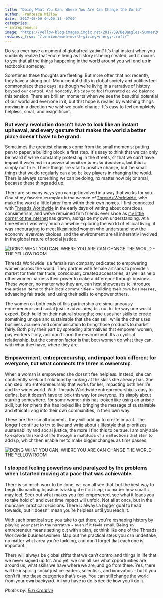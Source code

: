```yaml
---
title: "Doing What You Can: Where You Are Can Change the World"
author: Francesca Willow
date: '2017-09-06 04:00:12 -0700'
categories:
- Entrepreneurs
image: "https://yellow-blog-images.imgix.net/2017/09/BeBangles-Summer2016-033.jpg"
redirect_from: "/tension/much-worth-giving-energy-draft/"
---
```


Do you ever have a moment of global realization? It’s that instant when you suddenly realize that
you’re living as history is being created, and it occurs to you that all the things happening in the
world around you will end up in textbooks someday.

Sometimes these thoughts are fleeting. But more often that not recently, they have a strong pull.
Monumental shifts in global society and politics feel commonplace these days, as though we’re living
in a narrative of history beyond our control. And honestly, it’s easy to feel frustrated as we
balance this tension. There are brilliant moments when we see the beautiful potential of our world
and everyone in it, but that hope is rivaled by watching things moving in a direction we wish we
could change. It’s easy to feel completely helpless, small, and insignificant.

### But every revolution doesn’t have to look like an instant upheaval, and every gesture that makes the world a better place doesn’t have to be grand.

Sometimes the greatest changes come from the small moments: putting pen to paper, a building block,
a first step. It's easy to think that we can only be heard if we're constantly protesting in the
streets, or that we can’t have impact if we’re not in a powerful position to make decisions, but
this is simply not true. These things are vital to positive change, but the small things that we do
regularly can also be key players in changing the world. There is always something we can be doing,
no matter how big or small, because these things add up.

There are so many ways you can get involved in a way that works for you. One of my favorite examples
is the women of [Threads Worldwide](https://threadsworldwide.com/), who make the world a little
fairer from within their own homes. I first connected with
[Threads Worldwide](https://threadsworldwide.com/) in the early days of writing about conscious
consumerism, and we’ve remained firm friends ever since as
[my little corner of the internet](http://ethicalunicorn.com/) has grown, alongside my own
understanding. At a time when I was very much a newbie exploring the world of ethical living, it was
encouraging to meet likeminded women who understand how the economy, everyday choices, and the
environment are all inherently involved in the global nature of social justice.

![DOING WHAT YOU CAN, WHERE YOU ARE CAN CHANGE THE WORLD - THE YELLOW ROOM](https://yellow-blog-images.imgix.net/2017/09/BeBangles-Summer2016-030.jpg)

Threads Worldwide is a female run company dedicated to empowering women across the world. They
partner with female artisans to provide a market for their fair trade, consciously created
accessories, as well as help other women harness their power to make a difference through business.
These women, no matter who they are, can host showcases to introduce the artisan items to their
local communities - building their own businesses, advancing fair trade, and using their skills to
empower others.

The women on both ends of this partnership are simultaneously entrepreneurs and social justice
advocates, but not in the way one would expect. Both build on their natural strengths; one uses her
skills to create something unique and sustainable that she can sell, while the other uses business
acumen and communication to bring those products to market fairly. Both play their part by spreading
alternatives that empower women, pay workers fairly, and don’t harm the environment. It’s a cyclical
relationship, but the common factor is that both women do what they can, with what they have, where
they are.

### Empowerment, entrepreneurship, and impact look different for everyone, but what connects the three is ownership.

When a woman is empowered she doesn’t feel helpless. Instead, she can confidently seek out solutions
by looking at the skills she already has. She can step into entrepreneurship that works for her,
impacting both her life and the wider world. With Threads Worldwide entrepreneurship is easy to
define, but it doesn’t have to look this way for everyone. It’s simply about starting somewhere. For
some women this has looked like using an artistic skill, but for others this has looked like
bringing the message of sustainable and ethical living into their own communities, in their own way.

These are their small moments, they will add up to create impact. The longer I continue to try to
live and write about a lifestyle that prioritizes sustainability and social justice, the more I find
this to be true. I am only able to explore this kind of life through a multitude of small actions
that start to add up, which then enable me to make bigger changes as time passes.

![DOING WHAT YOU CAN, WHERE YOU ARE CAN CHANGE THE WORLD - THE YELLOW ROOM](https://yellow-blog-images.imgix.net/2017/09/BeBangles-Summer2016-029.jpg)

### I stopped feeling powerless and paralyzed by the problems when I started moving at a pace that was achievable.

There is so much work to be done, we can all see that, but the best way to begin dismantling
injustice is taking the first step, no matter how small it may feel. Seek out what makes you feel
empowered, see what it leads you to take hold of, and over time impact will unfold. Not all at once,
but in the mundane, practical decisions. There is always a bigger goal to head towards, but it
doesn’t mean you’re helpless until you reach it.

With each practical step you take to get there, you're reshaping history by playing your part in the
narrative - even if it feels small. Being an entrepreneur means setting out with a plan, so think
like one of the Threads Worldwide businesswomen. Map out the practical steps you can undertake, no
matter what area you’re tackling, and don’t forget that each one is important.

There will always be global shifts that we can’t control and things in life that we never signed up
for. And yet, we can all see what opportunities are around us, what skills we have where we are, and
go from there. Yes, there will be inspiring social justice leaders, scientists, and innovators - but
if you don’t fit into these categories that’s okay. You can still change the world from your own
backyard. All you have to do is decide how you’ll do it.

_Photos by: [Eun Creative](http://www.euncreative.com/)_
